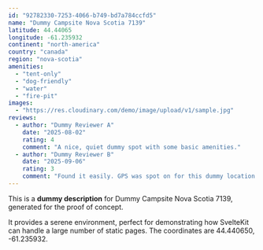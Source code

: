 ```yaml
---
id: "92782330-7253-4066-b749-bd7a784ccfd5"
name: "Dummy Campsite Nova Scotia 7139"
latitude: 44.44065
longitude: -61.235932
continent: "north-america"
country: "canada"
region: "nova-scotia"
amenities:
  - "tent-only"
  - "dog-friendly"
  - "water"
  - "fire-pit"
images:
  - "https://res.cloudinary.com/demo/image/upload/v1/sample.jpg"
reviews:
  - author: "Dummy Reviewer A"
    date: "2025-08-02"
    rating: 4
    comment: "A nice, quiet dummy spot with some basic amenities."
  - author: "Dummy Reviewer B"
    date: "2025-09-06"
    rating: 3
    comment: "Found it easily. GPS was spot on for this dummy location."
---
```


This is a **dummy description** for Dummy Campsite Nova Scotia 7139, generated for the proof of concept.

It provides a serene environment, perfect for demonstrating how SvelteKit can handle a large number of static pages. The coordinates are 44.440650, -61.235932.
